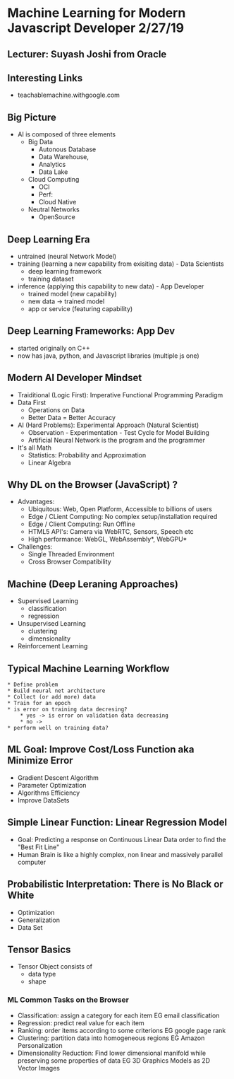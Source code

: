 # Machine Learning for Modern Javascript Developer  2/27/19
## Lecturer: Suyash Joshi from Oracle

## Interesting Links
* teachablemachine.withgoogle.com

## Big Picture
* AI is composed of three elements
    * Big Data
        * Autonous Database
        * Data Warehouse,
        * Analytics
        * Data Lake
    * Cloud Computing
        * OCI
        * Perf:
        * Cloud Native
    * Neutral Networks
        * OpenSource

## Deep Learning Era
* untrained (neural Network Model)
* training (learning a new capability from exisiting data) - Data Scientists
    * deep learning framework
    * training dataset
* inference (applying this capability to new data) - App Developer
    * trained model (new capability)
    * new data -> trained model
    * app or service (featuring capability)

## Deep Learning Frameworks: App Dev
* started originally on C++
* now has java, python, and Javascript libraries (multiple js one)

## Modern AI Developer Mindset
* Traiditional (Logic First): Imperative Functional Programming Paradigm
* Data First
    * Operations on Data
    * Better Data = Better Accuracy
* AI (Hard Problems): Experimental Approach (Natural Scientist)
    * Observation - Experimentation - Test Cycle for Model Building
    * Artificial Neural Network is the program and the programmer
* It's all Math
    * Statistics: Probability and Approximation
    * Linear Algebra
## Why DL on the Browser (JavaScript) ?
* Advantages:
    * Ubiquitous: Web, Open Platform, Accessible to billions of users
    * Edge / CLient Computing: No complex setup/installation required
    * Edge / Client Computing: Run Offline
    * HTML5 API's: Camera via WebRTC, Sensors, Speech etc
    * High performance: WebGL, WebAssembly*, WebGPU*
* Challenges: 
    * Single Threaded Environment
    * Cross Browser Compatibility
## Machine (Deep Leraning Approaches)
* Supervised Learning
    * classification 
    * regression
* Unsupervised Learning
    * clustering
    * dimensionality
* Reinforcement Learning
## Typical Machine Learning Workflow
    * Define problem
    * Build neural net architecture
    * Collect (or add more) data
    * Train for an epoch
    * is error on training data decresing?
        * yes -> is error on validation data decreasing
        * no ->
    * perform well on training data?

## ML Goal: Improve Cost/Loss Function aka Minimize Error
* Gradient Descent Algorithm
* Parameter Optimization
* Algorithms Efficiency
* Improve DataSets

## Simple Linear Function: Linear Regression Model
* Goal: Predicting a response on Continuous Linear Data order to find the "Best Fit Line"
* Human Brain is like a highly complex, non linear and massively parallel computer

## Probabilistic Interpretation: There is No Black or White
* Optimization
* Generalization
* Data Set

## Tensor Basics
* Tensor Object consists of
    * data type
    * shape
### ML Common Tasks on the Browser
* Classification: assign a category for each item EG email classification
* Regression: predict real value for each item
* Ranking: order items according to some criterions EG google page rank
* Clustering: partition data into homogeneous regions EG Amazon Personalization
* Dimensionality Reduction: Find lower dimensional manifold while preserving some properties of data EG 3D Graphics Models as 2D Vector Images